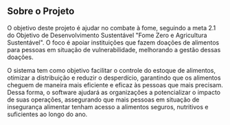 ## Sobre o Projeto

O objetivo deste projeto é ajudar no combate à fome, seguindo a meta 2.1 do Objetivo de Desenvolvimento Sustentável "Fome Zero e Agricultura Sustentável". O foco é apoiar instituições que fazem doações de alimentos para pessoas em situação de vulnerabilidade, melhorando a gestão dessas doações.

O sistema tem como objetivo facilitar o controle do estoque de alimentos, otimizar a distribuição e reduzir o desperdício, garantindo que os alimentos cheguem de maneira mais eficiente e eficaz às pessoas que mais precisam. Dessa forma, o software ajudará as organizações a potencializar o impacto de suas operações, assegurando que mais pessoas em situação de insegurança alimentar tenham acesso a alimentos seguros, nutritivos e suficientes ao longo do ano.


